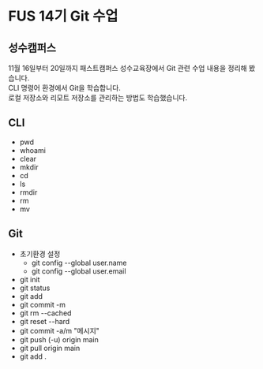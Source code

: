 # FUS 14기 Git 수업
## 성수캠퍼스
11월 16일부터 20일까지 패스트캠퍼스 성수교육장에서 Git 관련 수업 내용을 정리해 봤습니다.  
CLI 명령어 환경에서 Git을 학습합니다.  
로컬 저장소와 리모트 저장소를 관리하는 방법도 학습했습니다.  

## CLI
- pwd
- whoami
- clear
- mkdir
- cd
- ls
- rmdir
- rm
- mv

## Git
- 초기환경 설정
  - git config --global user.name
  - git config --global user.email
- git init
- git status
- git add
- git commit -m
- git rm --cached  
- git reset --hard
- git commit -a/m "메시지"
- git push (-u) origin main
- git pull origin main
- git add .